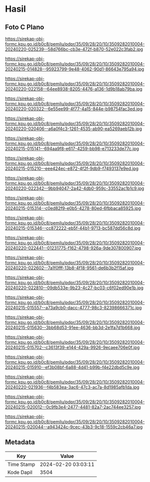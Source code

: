 # Hasil

## Foto C Plano

https://sirekap-obj-formc.kpu.go.id/b0c8/pemilu/pdpr/35/09/28/20/10/3509282010004-20240220-025239--58d766bc-cb3e-472f-b870-52e022c3fab2.jpg

https://sirekap-obj-formc.kpu.go.id/b0c8/pemilu/pdpr/35/09/28/20/10/3509282010004-20240215-014828--95923799-9e48-4062-90d1-86643e795a94.jpg

https://sirekap-obj-formc.kpu.go.id/b0c8/pemilu/pdpr/35/09/28/20/10/3509282010004-20240220-022158--64ee8938-8205-4476-a136-1d9b18ab79ba.jpg

https://sirekap-obj-formc.kpu.go.id/b0c8/pemilu/pdpr/35/09/28/20/10/3509282010004-20240220-020322--6e55ee99-4f77-4a15-844e-b98754fac3ed.jpg

https://sirekap-obj-formc.kpu.go.id/b0c8/pemilu/pdpr/35/09/28/20/10/3509282010004-20240220-020406--a6a0f4c3-1261-4535-ab90-ea5269aeb12b.jpg

https://sirekap-obj-formc.kpu.go.id/b0c8/pemilu/pdpr/35/09/28/20/10/3509282010004-20240215-015141--694aa9f8-e617-4259-bb98-e713233de77c.jpg

https://sirekap-obj-formc.kpu.go.id/b0c8/pemilu/pdpr/35/09/28/20/10/3509282010004-20240215-015210--eee424ec-e872-4f2f-9db9-f7493137e9ed.jpg

https://sirekap-obj-formc.kpu.go.id/b0c8/pemilu/pdpr/35/09/28/20/10/3509282010004-20240220-022342--9bb94047-2a42-4db0-959c-33552ac1b1c9.jpg

https://sirekap-obj-formc.kpu.go.id/b0c8/pemilu/pdpr/35/09/28/20/10/3509282010004-20240215-015314--c0ed82f9-e0b5-4278-80ed-6fbbaca85925.jpg

https://sirekap-obj-formc.kpu.go.id/b0c8/pemilu/pdpr/35/09/28/20/10/3509282010004-20240215-015346--cc872222-eb5f-44b1-9713-bc587dd56c8d.jpg

https://sirekap-obj-formc.kpu.go.id/b0c8/pemilu/pdpr/35/09/28/20/10/3509282010004-20240220-022441--01231775-f162-4798-926a-9de307800907.jpg

https://sirekap-obj-formc.kpu.go.id/b0c8/pemilu/pdpr/35/09/28/20/10/3509282010004-20240220-022602--7a1f0fff-13b8-4f18-9561-de6b3b2f15af.jpg

https://sirekap-obj-formc.kpu.go.id/b0c8/pemilu/pdpr/35/09/28/20/10/3509282010004-20240220-022810--09db533e-9b23-4c27-bc03-c6f02ed90e1b.jpg

https://sirekap-obj-formc.kpu.go.id/b0c8/pemilu/pdpr/35/09/28/20/10/3509282010004-20240215-015557--a73a9cb0-dacc-4777-98c3-82398666371c.jpg

https://sirekap-obj-formc.kpu.go.id/b0c8/pemilu/pdpr/35/09/28/20/10/3509282010004-20240215-015630--3bb68d53-91ee-4636-bb3d-2e1fa7d1b668.jpg

https://sirekap-obj-formc.kpu.go.id/b0c8/pemilu/pdpr/35/09/28/20/10/3509282010004-20240215-015702--c3613f39-e144-429a-9926-9ecaee706e0f.jpg

https://sirekap-obj-formc.kpu.go.id/b0c8/pemilu/pdpr/35/09/28/20/10/3509282010004-20240215-015910--ef3b08bf-6a88-4d41-b99b-f4e22dbd5c9e.jpg

https://sirekap-obj-formc.kpu.go.id/b0c8/pemilu/pdpr/35/09/28/20/10/3509282010004-20240220-021936--f4b583ea-3ac6-47c3-ac7a-8d1985afb1da.jpg

https://sirekap-obj-formc.kpu.go.id/b0c8/pemilu/pdpr/35/09/28/20/10/3509282010004-20240215-020012--0c9fb3e4-2477-4481-82a7-2ac744ee3257.jpg

https://sirekap-obj-formc.kpu.go.id/b0c8/pemilu/pdpr/35/09/28/20/10/3509282010004-20240215-020044--a943424c-9cec-43b3-9c18-1559c2cb46a7.jpg


## Metadata

| Key        | Value               |
| ---------- | ------------------- |
| Time Stamp | 2024-02-20 03:03:11 |
| Kode Dapil | 3504                |



